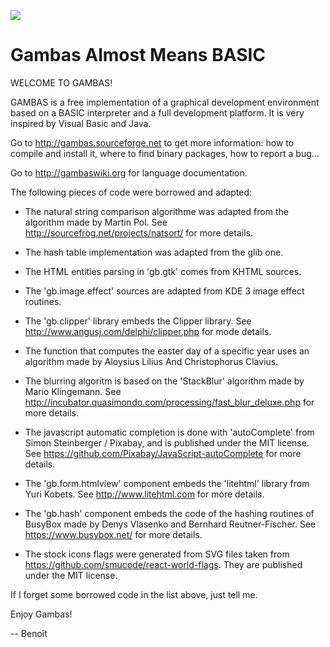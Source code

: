 <!--<a href="http://gambaswiki.org/wiki/screenshot/cygwin-ide.png?v"><img src="http://gambaswiki.org/wiki/screenshot/t-cygwin-ide.png?v"></a>&nbsp;&nbsp;&nbsp;&nbsp;
<a href="http://gambaswiki.org/wiki/screenshot/webform-ide.png?v"><img src="http://gambaswiki.org/wiki/screenshot/t-webform-ide.png?v"></a>&nbsp;&nbsp;&nbsp;&nbsp;-->
<a href="http://gambas.sf.net/2014-07-26.png"><img src="http://gambas.sf.net/t-2014-07-26.png"></a>

# Gambas Almost Means BASIC

WELCOME TO GAMBAS!

GAMBAS is a free implementation of a graphical development environment 
based on a BASIC interpreter and a full development platform. It is very 
inspired by Visual Basic and Java.

Go to http://gambas.sourceforge.net to get more information: how to compile 
and install it, where to find binary packages, how to report a bug...

Go to http://gambaswiki.org for language documentation.

The following pieces of code were borrowed and adapted:

- The natural string comparison algorithme was adapted from the algorithm 
  made by Martin Pol. See http://sourcefrog.net/projects/natsort/ for more 
  details.

- The hash table implementation was adapted from the glib one.

- The HTML entities parsing in 'gb.gtk' comes from KHTML sources.

- The 'gb.image.effect' sources are adapted from KDE 3 image effect routines.

- The 'gb.clipper' library embeds the Clipper library. See
  http://www.angusj.com/delphi/clipper.php for mode details.

- The function that computes the easter day of a specific year uses an
  algorithm made by Aloysius Lilius And Christophorus Clavius.

- The blurring algoritm is based on the 'StackBlur' algorithm made by Mario 
  Klingemann. See http://incubator.quasimondo.com/processing/fast_blur_deluxe.php 
  for more details.
  
- The javascript automatic completion is done with 'autoComplete' from Simon 
  Steinberger / Pixabay, and is published under the MIT license.
  See https://github.com/Pixabay/JavaScript-autoComplete for more details.

- The 'gb.form.htmlview' component embeds the 'litehtml' library from Yuri 
  Kobets. See http://www.litehtml.com for more details.

- The 'gb.hash' component embeds the code of the hashing routines of BusyBox made
  by Denys Vlasenko and Bernhard Reutner-Fischer. See https://www.busybox.net/
  for more details.

- The stock icons flags were generated from SVG files taken from
  https://github.com/smucode/react-world-flags. They are published under the MIT
  license.
  
If I forget some borrowed code in the list above, just tell me.

Enjoy Gambas!

--
Benoît
